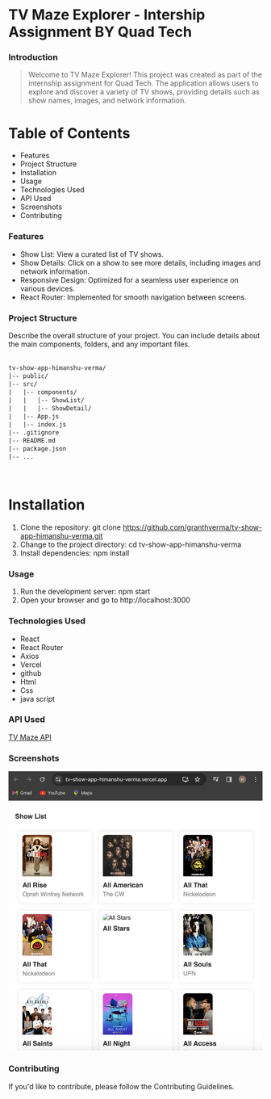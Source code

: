 # TV Maze Explorer - Intership Assignment BY Quad Tech

### Introduction

> Welcome to TV Maze Explorer! This project was created as part of the internship assignment for Quad Tech. The application allows users to explore and discover a variety of TV shows, providing details such as show names, images, and network information.

# Table of Contents
- Features
- Project Structure
- Installation
- Usage
- Technologies Used
- API Used
- Screenshots
- Contributing

### Features

- Show List: View a curated list of TV shows.
- Show Details: Click on a show to see more details, including    images and network information.
- Responsive Design: Optimized for a seamless user experience on various devices.
- React Router: Implemented for smooth navigation between screens.


### Project Structure

Describe the overall structure of your project. You can include details about the main components, folders, and any important files.


```

tv-show-app-himanshu-verma/
|-- public/
|-- src/
|   |-- components/
|   |   |-- ShowList/
|   |   |-- ShowDetail/
|   |-- App.js
|   |-- index.js
|-- .gitignore
|-- README.md
|-- package.json
|-- ...



```


# Installation

1. Clone the repository: git clone https://github.com/granthverma/tv-show-app-himanshu-verma.git
2. Change to the project directory: cd tv-show-app-himanshu-verma
3. Install dependencies: npm install


### Usage

1. Run the development server: npm start
2. Open your browser and go to http://localhost:3000


### Technologies Used
- React
- React Router
- Axios
- Vercel
- github 
- Html
- Css 
- java script



### API Used

[TV Maze API ](https://api.tvmaze.com/search/shows?q=all)


###  Screenshots

![TV Maze](tv.png)

### Contributing

If you'd like to contribute, please follow the Contributing Guidelines.
